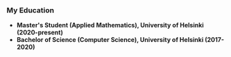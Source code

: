 ### My Education

- **Master's Student (Applied Mathematics), University of Helsinki (2020-present)**
- **Bachelor of Science (Computer Science), University of Helsinki (2017-2020)**

<!---
Jsos17/Jsos17 is a ✨ special ✨ repository because its `README.md` (this file) appears on your GitHub profile.
You can click the Preview link to take a look at your changes.
--->
